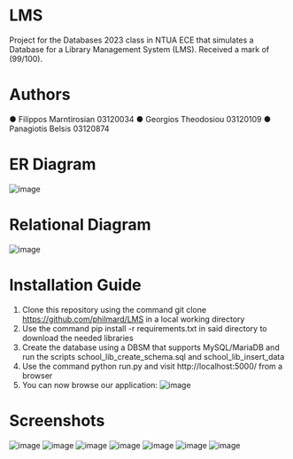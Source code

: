 # LMS
Project for the Databases 2023 class in NTUA ECE that simulates a Database for a Library Management System (LMS). Received a mark of (99/100).
# Authors
● Filippos Marntirosian 03120034
● Georgios Theodosiou 03120109
● Panagiotis Belsis 03120874
# ER Diagram
![image](https://github.com/philmard/LMS/assets/133666571/03b58dbe-0b1c-48c5-8538-50544d616d54)
# Relational Diagram
![image](https://github.com/philmard/LMS/assets/133666571/5324e8cd-88a1-49ef-9252-6bf6b827b1d8)
# Installation Guide
1. Clone this repository using the command git clone https://github.com/philmard/LMS in a local working directory
2. Use the command pip install -r requirements.txt in said directory to download the needed libraries
3. Create the database using a DBSM that supports MySQL/MariaDB and run the scripts school_lib_create_schema.sql and school_lib_insert_data
4. Use the command python run.py and visit http://localhost:5000/ from a browser
5. You can now browse our application:
![image](https://github.com/philmard/LMS/assets/133666571/c7657f8a-94ea-460c-b2c9-24181a111848)
# Screenshots
![image](https://github.com/philmard/LMS/assets/133666571/cddd39ff-350e-4b60-af94-e3225cad3187)
![image](https://github.com/philmard/LMS/assets/133666571/60adfda0-1b61-4749-a822-5d82512211a1)
![image](https://github.com/philmard/LMS/assets/133666571/3f7eb9b2-0bbc-463b-b468-ee6f735de834)
![image](https://github.com/philmard/LMS/assets/133666571/a5607e00-8c7d-4836-a496-271652e07904)
![image](https://github.com/philmard/LMS/assets/133666571/37ac8271-b9e1-4f81-8ae7-1adc3a8aab84)
![image](https://github.com/philmard/LMS/assets/133666571/8e548f34-a055-4d68-8608-9d2e63c2dd5c)
![image](https://github.com/philmard/LMS/assets/133666571/341ad90c-b6f9-4122-abbc-87423ecb7378)
